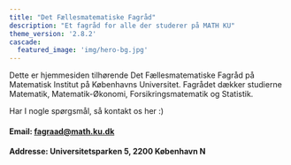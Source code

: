 ```yaml
---
title: "Det Fællesmatematiske Fagråd"
description: "Et fagråd for alle der studerer på MATH KU"
theme_version: '2.8.2'
cascade:
  featured_image: 'img/hero-bg.jpg'
---
```

Dette er hjemmesiden tilhørende Det Fællesmatematiske Fagråd på Matematisk Institut på Københavns Universitet. Fagrådet dækker studierne Matematik, Matematik-Økonomi, Forsikringsmatematik og Statistik.

Har I nogle spørgsmål, så kontakt os her :)
#### Email: fagraad@math.ku.dk
#### Addresse: Universitetsparken 5, 2200 København N
